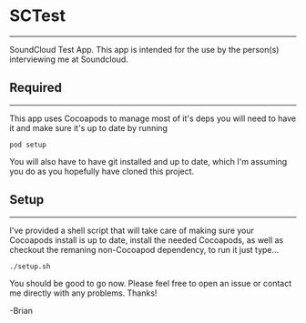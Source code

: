 SCTest
======

----

SoundCloud Test App. This app is intended for the use by the person(s) interviewing me at Soundcloud.

Required
-----

----

This app uses Cocoapods to manage most of it's deps you will need to have it and make sure it's up to date by running

	pod setup
	
You will also have to have git installed and up to date, which I'm assuming you do as you hopefully have cloned this project.

Setup
-----

----

I've provided a shell script that will take care of making sure your Cocoapods install is up to date, install the needed Cocoapods, as well as checkout the remaning non-Cocoapod dependency, to run it just type...

	./setup.sh
	
You should be good to go now. Please feel free to open an issue or contact me directly with any problems. Thanks!

-Brian